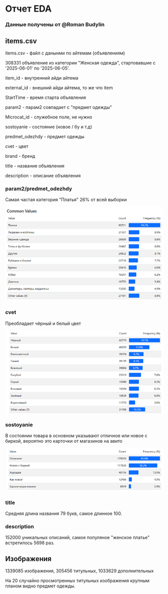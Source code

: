 # Отчет EDA

### Данные получены от @Roman Budylin

## items.csv

items.csv - файл с данынми по айтемам (объявлениям)

308331 объявление из категории "Женская одежда", стартовавшие с '2025-06-01' по '2025-06-05'.

item_id - внутренний айди айтема

external_id - внешний айди айтема, то же что item

StartTime - время старта объявления

param2 - парам2 совпадает с "предмет одежды"

Microcat_id - служебное поле, не нужно

sostoyanie - состояние (новое / бу и т.д)

predmet_odezhdy - предмет одежды

cvet - цвет

brand - бренд

title - название объявления

description - описание объявления

### param2/predmet_odezhdy

Самая частая категория "Платья" 26% от всей выборки

![alt text](.md/image.png)

### cvet

Преобладает чёрный и белый цвет

![alt text](.md/image-2.png)

### sostoyanie

В состоянии товара в основном указывают отличное или новое с биркой, вероятно это карточки от магазинов на авито

![alt text](.md/image-1.png)

### title

Средняя длина названия 79 букв, самое длинное 100. 

### description

152000 уникальных описаний, самое популяное "женское платье" встретилось 5698 раз.

## Изображения

1339085 изображения, 305456 титульных, 1033629 дополнительных

На 20 случайно просмотренных титульных изображения крупным планом видно предмет одежды. 